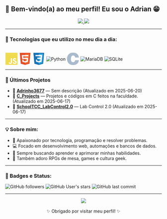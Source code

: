 ## 👋 Bem-vindo(a) ao meu perfil! Eu sou o Adrian 😁

<div align="center">
  <a href="https://github.com/Adrinho3677">
    <img height="180em" src="https://github-readme-stats.vercel.app/api?username=Adrinho3677&show_icons=true&theme=tokyonight&include_all_commits=true&count_private=true"/>
    <img height="180em" src="https://github-readme-stats.vercel.app/api/top-langs/?username=Adrinho3677&layout=compact&langs_count=6&theme=tokyonight"/>
  </a>
</div>

---

### 🚀 Tecnologias que eu utilizo no meu dia a dia:

<div style="display: inline_block"><br>
  <img align="center" alt="JavaScript" height="40" width="40" src="https://raw.githubusercontent.com/devicons/devicon/master/icons/javascript/javascript-plain.svg">
  <img align="center" alt="HTML" height="40" width="40" src="https://raw.githubusercontent.com/devicons/devicon/master/icons/html5/html5-original.svg">
  <img align="center" alt="CSS" height="40" width="40" src="https://raw.githubusercontent.com/devicons/devicon/master/icons/css3/css3-original.svg">
  <img align="center" alt="Python" height="40" width="40" src="https://cdn.jsdelivr.net/gh/devicons/devicon@latest/icons/python/python-original.svg">
  <img align="center" alt="C" height="40" width="40" src="https://raw.githubusercontent.com/devicons/devicon/master/icons/c/c-original.svg">
  <img align="center" alt="MariaDB" height="40" width="40" src="https://cdn.jsdelivr.net/gh/devicons/devicon@latest/icons/mariadb/mariadb-original.svg">
  <img align="center" alt="SQLite" height="40" width="40" src="https://cdn.jsdelivr.net/gh/devicons/devicon@latest/icons/sqlite/sqlite-original-wordmark.svg">
</div>

---

### 📌 Últimos Projetos

<!--PROJETOS:START-->
- 🚀 [**Adrinho3677**](https://github.com/Adrinho3677/Adrinho3677) — Sem descrição (Atualizado em 2025-06-20)
- 🚀 [**C_Projects**](https://github.com/Adrinho3677/C_Projects) — Projetos e códigos em C feitos na faculdade. (Atualizado em 2025-06-17)
- 🚀 [**SchoolTCC_LabControl2.0**](https://github.com/Adrinho3677/SchoolTCC_LabControl2.0) — Lab Control 2.0 (Atualizado em 2025-06-17)
<!--PROJETOS:END-->

---

### 💡 Sobre mim:

- 🎯 Apaixonado por tecnologia, programação e resolver problemas.
- 💻 Focado em desenvolvimento web, automações e bancos de dados.
- 🚀 Sempre buscando aprender e aprimorar minhas habilidades.
- 🎲 Também adoro RPGs de mesa, games e cultura geek.

---

### 🚀 Badges e Status:

![GitHub followers](https://img.shields.io/github/followers/Adrinho3677?style=social)
![GitHub User's stars](https://img.shields.io/github/stars/Adrinho3677?style=social)
![GitHub last commit](https://img.shields.io/github/last-commit/Adrinho3677/Adrinho3677)

---

<div align="center">
  <img src="https://media.giphy.com/media/L1R1tvI9svkIWwpVYr/giphy.gif" width="400"/>
  <p>✨ Obrigado por visitar meu perfil! ✨</p>
</div>

